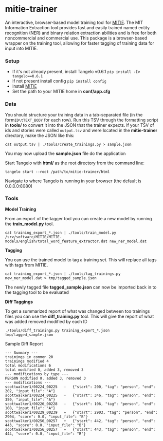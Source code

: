 # mitie-trainer

An interactive, browser-based model training tool for
[MITIE](https://github.com/mit-nlp/MITIE). The MIT Information Extraction tool
provides fast and easily trained named entity recognition (NER) and binary relation
extraction abilities and is free for both noncommercial and commercial use.
This package is a browser-based wrapper on the training tool, allowing for
faster tagging of training data for input into MITIE.


### Setup

- If it's not already present, install Tangelo v0.6.1 `pip install -Iv tangelo==0.6.1`
- If not present install config `pip install config` 
- Install [MITIE](https://github.com/mitll/MITIE)
- Set the path to your MITIE home in **conf/app.cfg**

### Data

You should structure your training data in a tab-separated file (in the form`ID\tTEXT_BODY` for each row). Run this TSV through the formatting script in **tools/** to convert it into the JSON that the trainer expects. If your TSV of ids and stories were called `output.tsv` and were located in the **mitie-trainer** directory, make the JSON like this:

`cat output.tsv | ./tools/create_trainings.py > sample.json`

You may now upload the **sample.json** file do the application

Start Tangelo with **html/** as the root directory from the command line:

`tangelo start --root /path/to/mitie-trainer/html`

Navigate to where Tangelo is running in your browser (the default is 0.0.0.0:8080)



### Tools

**Model Training**

From an export of the tagger tool you can create a new model by running the **train_model.py** tool.

```
cat training_export_*.json | ./tools/train_model.py /srv/software/MITIE/MITIE-models/english/total_word_feature_extractor.dat new_ner_model.dat
```

**Tagging**

You can use the trained model to tag a training set.  This will replace all tags with tags from MITIE.  

```
cat training_export_*.json | ./tools/tag_trainings.py new_ner_model.dat > tmp/tagged_sample.json
```

The newly tagged file **tagged_sample.json** can now be imported back in to the tagging tool to be evaluated

**Diff Taggings**

To get a summarized report of what was changed between too trainings files you can use the **diff_training.py** tool. This will give the report of what was added removed modified by each ID 

```
./tools/diff_trainings.py training_export_*.json tmp/tagged_sample.json
```


Sample Diff Report

```
--- Summary ---
trainings in common 20
trainings modified 4
total modifications 6
total modified 0, added 3, removed 3
--- modifications by type ---
PERSON modified 0, added 3, removed 3
--- modifications ---
scottwalker1/00224_00225   -   {"start": 200, "tag": "person", "end": 202, "input_file": "A"}
scottwalker1/00224_00225   -   {"start": 346, "tag": "person", "end": 350, "input_file": "A"}
scottwalker1/00226_00228   -   {"start": 106, "tag": "person", "end": 108, "input_file": "A"}
scottwalker1/00229_00239   +   {"start": 2903, "tag": "person", "end": 2904, "score": 0.0, "input_file": "B"}
scottwalker1/00256_00257   +   {"start": 442, "tag": "person", "end": 443, "score": 0.0, "input_file": "B"}
scottwalker1/00256_00257   +   {"start": 443, "tag": "person", "end": 444, "score": 0.0, "input_file": "B"}
```



